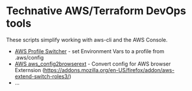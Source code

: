 # Technative AWS/Terraform DevOps tools

These scripts simplify working with aws-cli and the AWS Console.

- [AWS Profile Switcher](./docs/aws-profile-select.md) - set Environment Vars to a profile from .aws/config
- [AWS aws_config2browserext](./docs/aws_config2browserext) - Convert config for AWS browser Externsion (https://addons.mozilla.org/en-US/firefox/addon/aws-extend-switch-roles3/)
- ...


